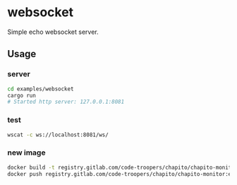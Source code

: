 # websocket

Simple echo websocket server.

## Usage

### server

```bash
cd examples/websocket
cargo run 
# Started http server: 127.0.0.1:8081
```

### test

```bash
wscat -c ws://localhost:8081/ws/
```

### new image

```bash
docker build -t registry.gitlab.com/code-troopers/chapito/chapito-monitor:echo .
docker push registry.gitlab.com/code-troopers/chapito/chapito-monitor:echo
```